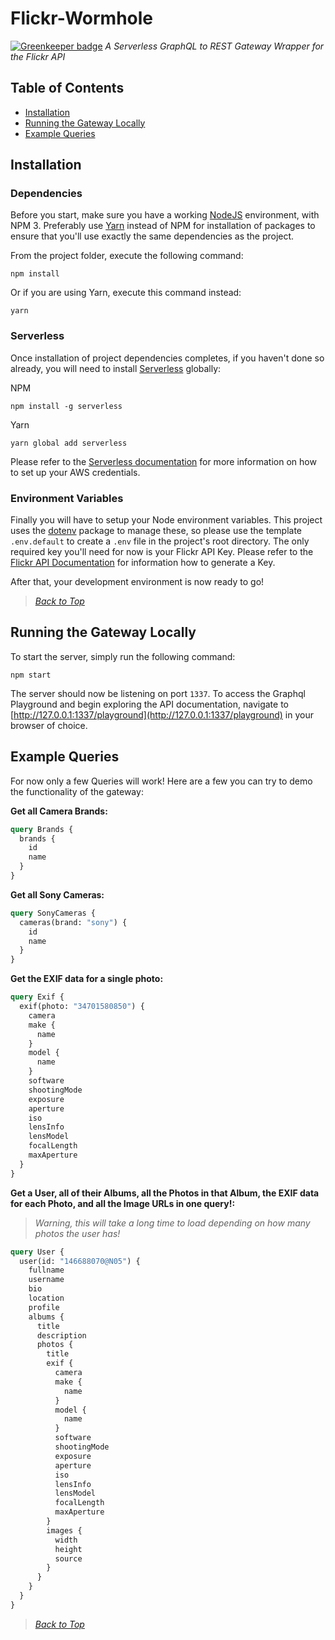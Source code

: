 # Flickr-Wormhole

[![Greenkeeper badge](https://badges.greenkeeper.io/Saeris/Flickr-Wormhole.svg)](https://greenkeeper.io/)
*A Serverless GraphQL to REST Gateway Wrapper for the Flickr API*

## <a name="contents"></a> Table of Contents

  - [Installation](#install)
  - [Running the Gateway Locally](#run)
  - [Example Queries](#examples)


## <a name="install"></a> Installation

### Dependencies

Before you start, make sure you have a working [NodeJS](http://nodejs.org/) environment, with NPM 3. Preferably use [Yarn](https://yarnpkg.com/) instead of NPM for installation of packages to ensure that you'll use exactly the same dependencies as the project.

From the project folder, execute the following command:

```shell
npm install
```

Or if you are using Yarn, execute this command instead:

```shell
yarn
```

### Serverless

Once installation of project dependencies completes, if you haven't done so already, you will need to install [Serverless](https://github.com/serverless/serverless) globally:

NPM

```shell
npm install -g serverless
```

Yarn

```shell
yarn global add serverless
```

Please refer to the [Serverless documentation](https://serverless.com/framework/docs/providers/aws/guide/credentials/) for more information on how to set up your AWS credentials.

### Environment Variables

Finally you will have to setup your Node environment variables. This project uses the [dotenv](https://github.com/motdotla/dotenv) package to manage these, so please use the template `.env.default` to create a `.env` file in the project's root directory. The only required key you'll need for now is your Flickr API Key. Please refer to the [Flickr API Documentation](https://www.flickr.com/services/api/) for information how to generate a Key.

After that, your development environment is now ready to go!

> *[Back to Top](#contents)*

## <a name="run"></a> Running the Gateway Locally

To start the server, simply run the following command:

```shell
npm start
```

The server should now be listening on port `1337`. To access the Graphql Playground and begin exploring the API documentation, navigate to [http://127.0.0.1:1337/playground](http://127.0.0.1:1337/playground) in your browser of choice.

## <a name="examples"></a> Example Queries

For now only a few Queries will work! Here are a few you can try to demo the functionality of the gateway:

**Get all Camera Brands:**
```graphql
query Brands {
  brands {
    id
    name
  }
}
```

**Get all Sony Cameras:**
```graphql
query SonyCameras {
  cameras(brand: "sony") {
    id
    name
  }
}
```

**Get the EXIF data for a single photo:**
```graphql
query Exif {
  exif(photo: "34701580850") {
    camera
    make {
      name
    }
    model {
      name
    }
    software
    shootingMode
    exposure
    aperture
    iso
    lensInfo
    lensModel
    focalLength
    maxAperture
  }
}
```

**Get a User, all of their Albums, all the Photos in that Album, the EXIF data for each Photo, and all the Image URLs in one query!:**
> *Warning, this will take a long time to load depending on how many photos the user has!*
```graphql
query User {
  user(id: "146688070@N05") {
    fullname
    username
    bio
    location
    profile
    albums {
      title
      description
      photos {
        title
        exif {
          camera
          make {
            name
          }
          model {
            name
          }
          software
          shootingMode
          exposure
          aperture
          iso
          lensInfo
          lensModel
          focalLength
          maxAperture
        }
        images {
          width
          height
          source
        }
      }
    }
  }
}
```

> *[Back to Top](#contents)*
